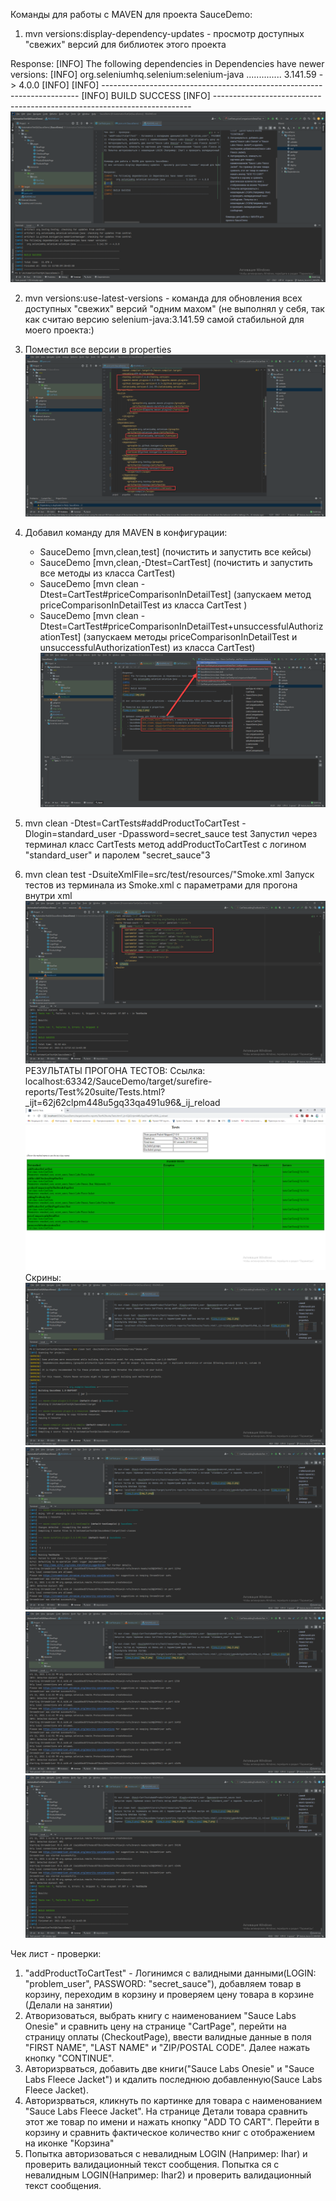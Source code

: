 Команды для работы с MAVEN для проекта SauceDemo:
1) mvn versions:display-dependency-updates - просмотр доступных "свежих" версий для библиотек этого проекта

Response:
[INFO] The following dependencies in Dependencies have newer versions:
[INFO]   org.seleniumhq.selenium:selenium-java .............. 3.141.59 -> 4.0.0
[INFO]
[INFO] ------------------------------------------------------------------------
[INFO] BUILD SUCCESS
[INFO] ------------------------------------------------------------------------
![img.png](img.png)

2) mvn versions:use-latest-versions - команда для обновления всех доступных "свежих" версий "одним махом" (не выполнял у себя, так как считаю версию selenium-java:3.141.59 самой стабильной для моего проекта:)

3) Поместил все версии в properties
![img_1.png](img_1.png)
   
4) Добавил команду для MAVEN в конфигурации:
    - SauceDemo [mvn,clean,test] (почистить и запустить все кейсы)
    - SauceDemo [mvn,clean,-Dtest=CartTest] (почистить и запустить все методы из класса CartTest)
    - SauceDemo [mvn clean -Dtest=CartTest#priceComparisonInDetailTest] (запускаем метод priceComparisonInDetailTest из класса CartTest )
    - SauceDemo [mvn clean -Dtest=CartTest#priceComparisonInDetailTest+unsuccessfulAuthorizationTest] (запускаем методы priceComparisonInDetailTest и unsuccessfulAuthorizationTest) из класса CartTest)
![img_2.png](img_2.png)

5) mvn clean -Dtest=CartTests#addProductToCartTest -Dlogin=standard_user -Dpassword=secret_sauce test
Запустил через терминал класс CartTests метод addProductToCartTest с логином "standard_user" и паролем "secret_sauce"3

6) mvn clean test -DsuiteXmlFile=src/test/resources/"Smoke.xml
Запуск тестов из терминала из Smoke.xml с параметрами для прогона внутри xml ![img_3.png](img_3.png)
РЕЗУЛЬТАТЫ ПРОГОНА ТЕСТОВ:
Ссылка: localhost:63342/SauceDemo/target/surefire-reports/Test%20suite/Tests.html?_ijt=62j62clpm448u5gq33qa491u96&_ij_reload ![img_4.png](img_4.png)
Скрины: ![img_5.png](img_5.png)  ![img_6.png](img_6.png)  ![img_7.png](img_7.png) ![img_8.png](img_8.png)


Чек лист - проверки:
1) "addProductToCartTest" - Логинимся с валидными данными(LOGIN: "problem_user", PASSWORD: "secret_sauce"), добавляем товар в корзину, переходим в корзину и проверяем цену товара в корзине (Делали на занятии)
2) Атворизоваться, выбрать книгу с наименованием "Sauce Labs Onesie" и сравнить цену на странице "CartPage", перейти на страницу оплаты (CheckoutPage), ввести валидные данные в поля "FIRST NAME", "LAST NAME" и "ZIP/POSTAL CODE". Далее нажать кнопку "CONTINUE".
3) Авторизрваться, добавить две книги("Sauce Labs Onesie" и "Sauce Labs Fleece Jacket") и кдалить последнюю добавленную(Sauce Labs Fleece Jacket).
4) Авторизрваться, кликнуть по картинке для товара с наименованием "Sauce Labs Fleece Jacket". На странице Детали товара сравнить этот же товар по имени и нажать кнопку "ADD TO CART". Перейти в корзину и сравнить фактическое количество книг с отображением на иконке "Корзина"
5) Попытка авторизоваться с невалидным LOGIN (Например: Ihar) и проверить валидационный текст сообщения. Попытка ся с невалидным LOGIN(Например: Ihar2) и проверить валидационный текст сообщения.

